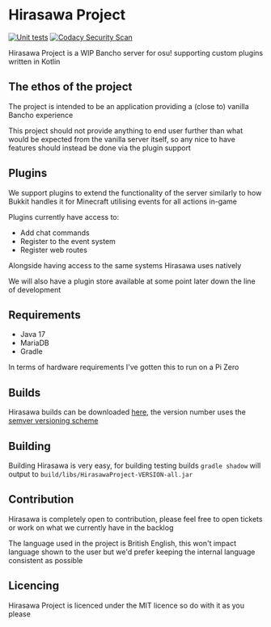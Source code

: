 # Hirasawa Project
[![Unit tests](https://github.com/HirasawaProject/Hirasawa-Server/actions/workflows/tests.yml/badge.svg)](https://github.com/HirasawaProject/Hirasawa-Server/actions/workflows/tests.yml) [![Codacy Security Scan](https://github.com/HirasawaProject/Hirasawa-Server/actions/workflows/codacy.yml/badge.svg)](https://github.com/HirasawaProject/Hirasawa-Server/actions/workflows/codacy.yml)

Hirasawa Project is a WIP Bancho server for osu! supporting custom plugins written in Kotlin

## The ethos of the project
The project is intended to be an application providing a (close to) vanilla Bancho experience

This project should not provide anything to end user further than what would be expected from the vanilla server itself,
so any nice to have features should instead be done via the plugin support

## Plugins
We support plugins to extend the functionality of the server similarly to how Bukkit handles it for Minecraft utilising 
events for all actions in-game

Plugins currently have access to:
* Add chat commands
* Register to the event system
* Register web routes

Alongside having access to the same systems Hirasawa uses natively

We will also have a plugin store available at some point later down the line of development

## Requirements
* Java 17
* MariaDB
* Gradle

In terms of hardware requirements I've gotten this to run on a Pi Zero

## Builds
Hirasawa builds can be downloaded [here](https://github.com/cg0/Hirasawa-Project/releases), the version number uses the [semver versioning scheme](https://semver.org/)

## Building
Building Hirasawa is very easy, for building testing builds `gradle shadow` will output to 
`build/libs/HirasawaProject-VERSION-all.jar`

## Contribution
Hirasawa is completely open to contribution, please feel free to open tickets or work on what we currently have in the
backlog

The language used in the project is British English, this won't impact language shown to the user but we'd prefer 
keeping the internal language consistent as possible

## Licencing
Hirasawa Project is licenced under the MIT licence so do with it as you please
